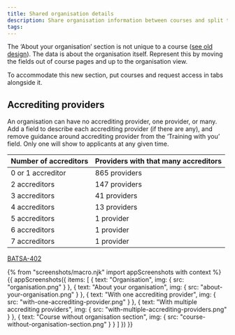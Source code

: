 ```yaml
---
title: Shared organisation details
description: Share organisation information between courses and split the organisation page across tabs.
tags:
---
```


The ‘About your organisation’ section is not unique to a course ([see old design](/publish-teacher-training-courses/iteration-june-28#course)). The data is about the organisation itself. Represent this by moving the fields out of course pages and up to the organisation view.

To accommodate this new section, put courses and request access in tabs alongside it.

## Accrediting providers

An organisation can have no accrediting provider, one provider, or many. Add a field to describe each accrediting provider (if there are any), and remove guidance around accrediting provider from the ‘Training with you’ field. Only one will show to applicants at any given time.

| Number of accreditors | Providers with that many accreditors |
| - | - |
| 0 or 1 accreditor | 865 providers |
| 2 accreditors | 147 providers |
| 3 accreditors | 41 providers |
| 4 accreditors | 13 providers |
| 5 accreditors | 1 provider |
| 6 accreditors | 1 provider |
| 7 accreditors | 1 provider |

[BATSA-402](https://dfedigital.atlassian.net/browse/BATSA-402)

{% from "screenshots/macro.njk" import appScreenshots with context %}
{{ appScreenshots({
  items: [
    {
      text: "Organisation",
      img: { src: "organisation.png" }
    },
    {
      text: "About your organisation",
      img: { src: "about-your-organisation.png" }
    },
    {
      text: "With one accrediting provider",
      img: { src: "with-one-accrediting-provider.png" }
    },
    {
      text: "With multiple accrediting providers",
      img: { src: "with-multiple-accrediting-providers.png" }
    },
    {
      text: "Course without organisation section",
      img: { src: "course-without-organisation-section.png" }
    }
  ]
}) }}
